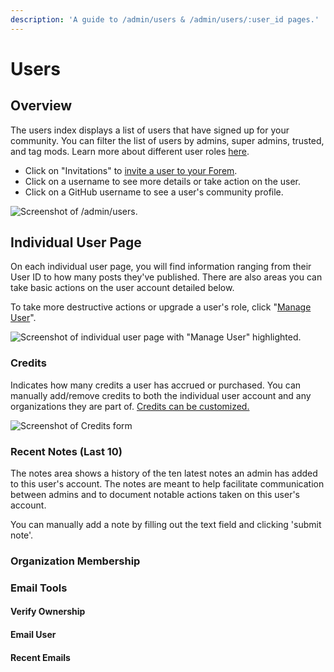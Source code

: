 ```yaml
---
description: 'A guide to /admin/users & /admin/users/:user_id pages.'
---
```


# Users

## Overview

The users index displays a list of users that have signed up for your community. You can filter the list of users by admins, super admins, trusted, and tag mods. Learn more about different user roles [here](user-roles.md).

* Click on "Invitations" to [invite a user to your Forem](inviting-a-new-user.md).
* Click on a username to see more details or take action on the user.
* Click on a GitHub username to see a user's community profile.

![Screenshot of /admin/users.](/img/screen-shot-2020-09-21-at-5.17.24-pm.png)

## Individual User Page

On each individual user page, you will find information ranging from their User ID to how many posts they've published. There are also areas you can take basic actions on the user account detailed below.

To take more destructive actions or upgrade a user's role, click "[Manage User](manage-user.md)".

![Screenshot of individual user page with &quot;Manage User&quot; highlighted.](/img/screen-shot-2020-09-21-at-5.21.04-pm.png)

### Credits

Indicates how many credits a user has accrued or purchased. You can manually add/remove credits to both the individual user account and any organizations they are part of. [Credits can be customized.](../config/credits.md#about-credits)

![Screenshot of Credits form](/img/screen-shot-2020-09-21-at-5.23.29-pm.png)

### Recent Notes \(Last 10\)

The notes area shows a history of the ten latest notes an admin has added to this user's account. The notes are meant to help facilitate communication between admins and to document notable actions taken on this user's account.

You can manually add a note by filling out the text field and clicking 'submit note'.

### Organization Membership

### Email Tools

#### Verify Ownership

#### Email User

#### Recent Emails



